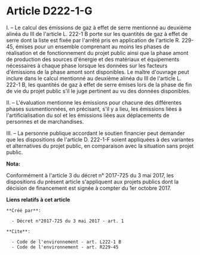 # Article D222-1-G

I. – Le calcul des émissions de gaz à effet de serre mentionné au deuxième alinéa du III de l'article L. 222-1 B porte sur
les quantités de gaz à effet de serre dont la liste est fixée par l'arrêté pris en application de l'article R. 229-45, émises
pour un ensemble comprenant au moins les phases de réalisation et de fonctionnement du projet public ainsi que la phase amont
de production des sources d'énergie et des matériaux et équipements nécessaires à chaque phase lorsque les données sur les
facteurs d'émissions de la phase amont sont disponibles. Le maître d'ouvrage peut inclure dans le calcul mentionné au
deuxième alinéa du III de l'article L. 222-1 B, les quantités de gaz à effet de serre émises lors de la phase de fin de vie
du projet public s'il le juge pertinent au vu des données disponibles. 

II. – L'évaluation mentionne les émissions pour chacune des différentes phases susmentionnées, en précisant, s'il y a lieu,
les émissions liées à l'artificialisation du sol et les émissions liées aux déplacements de personnes et de marchandises. 

III. – La personne publique accordant le soutien financier peut demander que les dispositions de l'article D. 222-1-F soient
appliquées à des variantes et alternatives du projet public, en comparaison avec la situation sans projet public.

**Nota:**

Conformément à l'article 3 du décret n° 2017-725 du 3 mai 2017, les dispositions du présent article s'appliquent aux projets
publics dont la décision de financement est signée à compter du 1er octobre 2017.

**Liens relatifs à cet article**

	**Créé par**:

	  - Décret n°2017-725 du 3 mai 2017 - art. 1

	**Cite**:

	  - Code de l'environnement - art. L222-1 B
	  - Code de l'environnement - art. R229-45
